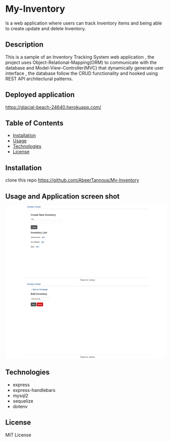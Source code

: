 # My-Inventory

Is a web application where users can track Inventory items and being able to create update and delete Inventory.

## Description

This is a sample of an Inventory Tracking System web application , the project uses Object-Relational-Mapping(ORM) to communicate with the database and Model-View-Controller(MVC) that dynamically generate user interface , the database follow the CRUD functionality and hooked using REST API architectural patterns.

## Deployed application

https://glacial-beach-24640.herokuapp.com/

## Table of Contents

* [Installation](#Installation)
* [Usage](#usage)
* [Technologies](#technologies)
* [License](#license)


## Installation

clone this repo  https://github.com/AbeerTannous/My-Inventory

## Usage and Application screen shot

![](public/screenshots/homepage.png)
![](public/screenshots/editpage.png)

## Technologies

- express
- express-handlebars
- mysql2
- sequelize
- dotenv


## License

MIT License
